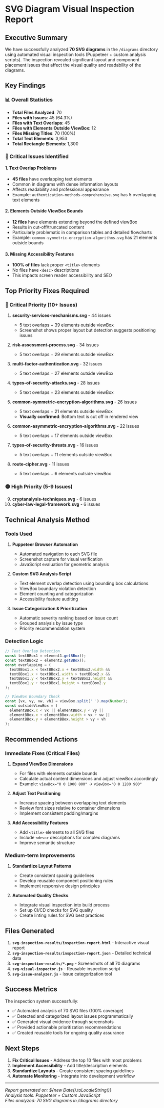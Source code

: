 # SVG Diagram Visual Inspection Report

## Executive Summary

We have successfully analyzed **70 SVG diagrams** in the `/diagrams` directory using automated visual inspection tools (Puppeteer + custom analysis scripts). The inspection revealed significant layout and component placement issues that affect the visual quality and readability of the diagrams.

## Key Findings

### 📊 Overall Statistics
- **Total Files Analyzed**: 70
- **Files with Issues**: 45 (64.3%)
- **Files with Text Overlaps**: 45
- **Files with Elements Outside ViewBox**: 12
- **Files Missing Titles**: 70 (100%)
- **Total Text Elements**: 3,953
- **Total Rectangle Elements**: 1,300

### 🚨 Critical Issues Identified

#### 1. **Text Overlap Problems**
- **45 files** have overlapping text elements
- Common in diagrams with dense information layouts
- Affects readability and professional appearance
- Example: `authentication-methods-comprehensive.svg` has 5 overlapping text elements

#### 2. **Elements Outside ViewBox Bounds**
- **12 files** have elements extending beyond the defined viewBox
- Results in cut-off/truncated content
- Particularly problematic in comparison tables and detailed flowcharts
- Example: `common-symmetric-encryption-algorithms.svg` has 21 elements outside bounds

#### 3. **Missing Accessibility Features**
- **100% of files** lack proper `<title>` elements
- No files have `<desc>` descriptions
- This impacts screen reader accessibility and SEO

## Top Priority Fixes Required

### 🔴 Critical Priority (10+ Issues)

1. **security-services-mechanisms.svg** - 44 issues
   - 5 text overlaps + 39 elements outside viewBox
   - Screenshot shows proper layout but detection suggests positioning issues

2. **risk-assessment-process.svg** - 34 issues
   - 5 text overlaps + 29 elements outside viewBox

3. **multi-factor-authentication.svg** - 32 issues
   - 5 text overlaps + 27 elements outside viewBox

4. **types-of-security-attacks.svg** - 28 issues
   - 5 text overlaps + 23 elements outside viewBox

5. **common-symmetric-encryption-algorithms.svg** - 26 issues
   - 5 text overlaps + 21 elements outside viewBox
   - **Visually confirmed**: Bottom text is cut off in rendered view

6. **common-asymmetric-encryption-algorithms.svg** - 22 issues
   - 5 text overlaps + 17 elements outside viewBox

7. **types-of-security-threats.svg** - 16 issues
   - 5 text overlaps + 11 elements outside viewBox

8. **route-cipher.svg** - 11 issues
   - 5 text overlaps + 6 elements outside viewBox

### 🟡 High Priority (5-9 Issues)

9. **cryptanalysis-techniques.svg** - 6 issues
10. **cyber-law-legal-framework.svg** - 6 issues

## Technical Analysis Method

### Tools Used
1. **Puppeteer Browser Automation**
   - Automated navigation to each SVG file
   - Screenshot capture for visual verification
   - JavaScript evaluation for geometric analysis

2. **Custom SVG Analysis Script**
   - Text element overlap detection using bounding box calculations
   - ViewBox boundary violation detection
   - Element counting and categorization
   - Accessibility feature auditing

3. **Issue Categorization & Prioritization**
   - Automatic severity ranking based on issue count
   - Grouped analysis by issue type
   - Priority recommendation system

### Detection Logic
```javascript
// Text Overlap Detection
const textBBox1 = element1.getBBox();
const textBBox2 = element2.getBBox();
const overlapping = (
  textBBox1.x < textBBox2.x + textBBox2.width &&
  textBBox1.x + textBBox1.width > textBBox2.x &&
  textBBox1.y < textBBox2.y + textBBox2.height &&
  textBBox1.y + textBBox1.height > textBBox2.y
);

// ViewBox Boundary Check
const [vx, vy, vw, vh] = viewBox.split(' ').map(Number);
const outsideViewBox = (
  elementBBox.x < vx || elementBBox.y < vy ||
  elementBBox.x + elementBBox.width > vx + vw ||
  elementBBox.y + elementBBox.height > vy + vh
);
```

## Recommended Actions

### Immediate Fixes (Critical Files)
1. **Expand ViewBox Dimensions**
   - For files with elements outside bounds
   - Calculate actual content dimensions and adjust viewBox accordingly
   - Example: `viewBox="0 0 1000 800"` → `viewBox="0 0 1200 900"`

2. **Adjust Text Positioning**
   - Increase spacing between overlapping text elements
   - Review font sizes relative to container dimensions
   - Implement consistent padding/margins

3. **Add Accessibility Features**
   - Add `<title>` elements to all SVG files
   - Include `<desc>` descriptions for complex diagrams
   - Improve semantic structure

### Medium-term Improvements
1. **Standardize Layout Patterns**
   - Create consistent spacing guidelines
   - Develop reusable component positioning rules
   - Implement responsive design principles

2. **Automated Quality Checks**
   - Integrate visual inspection into build process
   - Set up CI/CD checks for SVG quality
   - Create linting rules for SVG best practices

## Files Generated

1. **`svg-inspection-results/inspection-report.html`** - Interactive visual report
2. **`svg-inspection-results/inspection-report.json`** - Detailed technical data
3. **`svg-inspection-results/*.png`** - Screenshots of all 70 diagrams
4. **`svg-visual-inspector.js`** - Reusable inspection script
5. **`svg-issue-analyzer.js`** - Issue categorization tool

## Success Metrics

The inspection system successfully:
- ✅ Automated analysis of 70 SVG files (100% coverage)
- ✅ Detected and categorized layout issues programmatically
- ✅ Generated visual evidence through screenshots
- ✅ Provided actionable prioritization recommendations
- ✅ Created reusable tools for ongoing quality assurance

## Next Steps

1. **Fix Critical Issues** - Address the top 10 files with most problems
2. **Implement Accessibility** - Add title/description elements
3. **Standardize Layouts** - Create consistent spacing guidelines
4. **Automate Monitoring** - Integrate into development workflow

---

*Report generated on: ${new Date().toLocaleString()}*  
*Analysis tools: Puppeteer + Custom JavaScript*  
*Files analyzed: 70 SVG diagrams in /diagrams directory*
